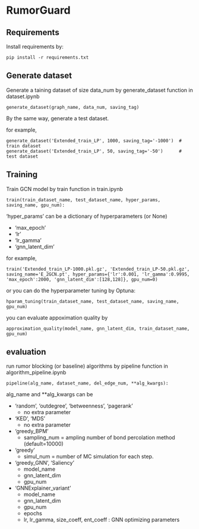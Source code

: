 # RumorGuard



## Requirements

Install requirements by:

```
pip install -r requirements.txt
```

## Generate dataset

Generate a taining dataset of size data_num by generate_dataset function in dataset.ipynb

```
generate_dataset(graph_name, data_num, saving_tag)
```

By the same way, generate a test dataset.

for example,

```
generate_dataset('Extended_train_LP', 1000, saving_tag='-1000')  # train dataset
generate_dataset('Extended_train_LP', 50, saving_tag='-50')      # test dataset
```

## Training

Train GCN model by train function in train.ipynb

```
train(train_dataset_name, test_dataset_name, hyper_params, saving_name, gpu_num):
```

‘hyper_params’ can be a dictionary of hyperparameters (or None)

- ‘max_epoch’
- ‘lr’
- ‘lr_gamma’
- ‘gnn_latent_dim’

for example,

```
train('Extended_train_LP-1000.pkl.gz', 'Extended_train_LP-50.pkl.gz', saving_name='E_2GCN.pt', hyper_params={'lr':0.001, 'lr_gamma':0.9995, 'max_epoch':2000, 'gnn_latent_dim':[128,128]}, gpu_num=0)
```

or you can do the hyperparameter tuning by Optuna:

```
hparam_tuning(train_dataset_name, test_dataset_name, saving_name, gpu_num)
```

you can evaluate appoximation quality by

```
approximation_quality(model_name, gnn_latent_dim, train_dataset_name, gpu_num)
```

## evaluation

run rumor blocking (or baseline) algorithms by pipeline function in algorithm_pipeline.ipynb

```
pipeline(alg_name, dataset_name, del_edge_num, **alg_kwargs):
```
alg_name and **alg_kwargs can be

- ‘random’, ‘outdegree’, ‘betweenness’, ‘pagerank’
    - no extra parameter
- ‘KED’, ‘MDS’
    - no extra parameter
- ‘greedy_BPM’
    - sampling_num = ampling number of bond percolation method (default=10000)
- ‘greedy’
    - simul_num = number of MC simulation for each step.
- ‘greedy_GNN’, ‘Saliency’
    - model_name
    - gnn_latent_dim
    - gpu_num
- ‘GNNExplainer_variant’
    - model_name
    - gnn_latent_dim
    - gpu_num
    - epochs
    - lr, lr_gamma, size_coeff, ent_coeff : GNN optimizing parameters
